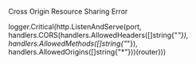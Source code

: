 Cross Origin Resource Sharing Error

logger.Critical(http.ListenAndServe(port, handlers.CORS(handlers.AllowedHeaders([]string{"*"}), handlers.AllowedMethods([]string{"*"}), handlers.AllowedOrigins([]string{"*"}))(router)))